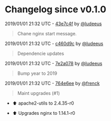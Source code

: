 # Changelog since v0.1.0

2019/01/01 21:32 UTC - [43e7c4f](https://github.com/hassio-addons/addon-phlex/commit/43e7c4f66daa0d03972dbb452de28e6d6fea76eb) by [@ludeeus](https://github.com/ludeeus)
> Chane nginx start message. 

2019/01/01 21:32 UTC - [c460d9c](https://github.com/hassio-addons/addon-phlex/commit/c460d9c865ecca74d5b8a296be6be9b79d390fd2) by [@ludeeus](https://github.com/ludeeus)
> Dependencie updates 

2019/01/01 21:32 UTC - [7e2a078](https://github.com/hassio-addons/addon-phlex/commit/7e2a0782fad84348728f4d13064e0777250fd00f) by [@ludeeus](https://github.com/ludeeus)
> Bump year to 2019 

2019/01/01 21:32 UTC - [764e6ee](https://github.com/hassio-addons/addon-phlex/commit/764e6ee7bb3201201140249021f01c5acf512231) by [@frenck](https://github.com/frenck)
> Maint upgrades (#1)

* :arrow_up: apache2-utils to 2.4.35-r0

* :arrow_up: Upgrades nginx to 1.14.1-r0 

